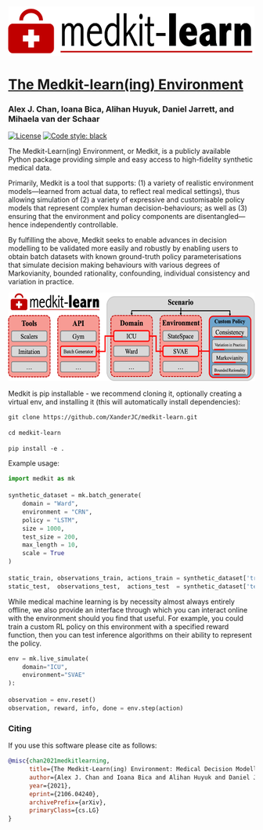 

<img src="imgs/logo.png" height="100" width=auto>

# [The Medkit-learn(ing) Environment](https://arxiv.org/abs/2106.04240)

### Alex J. Chan, Ioana Bica, Alihan Huyuk, Daniel Jarrett, and Mihaela van der Schaar

[![License](https://img.shields.io/badge/License-Apache%202.0-blue.svg)](https://opensource.org/licenses/Apache-2.0)
 <a href="https://github.com/psf/black"><img alt="Code style: black" src="https://img.shields.io/badge/code%20style-black-000000.svg"></a>

The Medkit-Learn(ing) Environment, or Medkit, is a publicly available Python package providing simple and easy access to high-fidelity synthetic medical data.

Primarily, Medkit is a tool that supports: (1) a variety of realistic environment models—learned from actual data, to reflect real medical settings), thus allowing simulation of (2) a variety of expressive and customisable policy models that represent complex human decision-behaviours; as well as (3) ensuring that the environment and policy components are disentangled—hence independently controllable.

By fulfilling the above, Medkit seeks to enable advances in decision modelling to be validated more easily and robustly by enabling users to obtain batch datasets with known ground-truth policy parameterisations that simulate decision making behaviours with various degrees of Markovianity, bounded rationality, confounding, individual consistency and variation in practice.

<p align="center">
    <img src="imgs/overview.png" height="180" width=auto>
</p>


Medkit is pip installable - we recommend cloning it, optionally creating a virtual env, and installing it (this will automatically install dependencies):

```shell
git clone https://github.com/XanderJC/medkit-learn.git

cd medkit-learn

pip install -e .
```


Example usage:
```python
import medkit as mk

synthetic_dataset = mk.batch_generate(
    domain = "Ward",
    environment = "CRN",
    policy = "LSTM",
    size = 1000,
    test_size = 200,
    max_length = 10,
    scale = True
)

static_train, observations_train, actions_train = synthetic_dataset['training']
static_test,  observations_test,  actions_test  = synthetic_dataset['testing']
```

While medical machine learning is by necessity almost always entirely offline, we also provide an interface through which you can interact online with the environment should you find that useful. For example, you could train a custom RL policy on this environment with a specified reward function, then you can test inference algorithms on their ability to represent the policy.

```python
env = mk.live_simulate(
    domain="ICU",
    environment="SVAE"
):

observation = env.reset()
observation, reward, info, done = env.step(action)
```

### Citing 

If you use this software please cite as follows:

```bib
@misc{chan2021medkitlearning,
      title={The Medkit-Learn(ing) Environment: Medical Decision Modelling through Simulation}, 
      author={Alex J. Chan and Ioana Bica and Alihan Huyuk and Daniel Jarrett and Mihaela van der Schaar},
      year={2021},
      eprint={2106.04240},
      archivePrefix={arXiv},
      primaryClass={cs.LG}
}
```